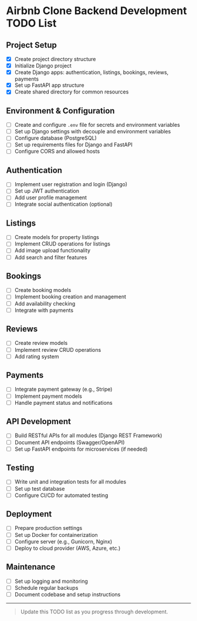 # Airbnb Clone Backend Development TODO List

## Project Setup
- [x] Create project directory structure
- [x] Initialize Django project
- [x] Create Django apps: authentication, listings, bookings, reviews, payments
- [x] Set up FastAPI app structure
- [x] Create shared directory for common resources

## Environment & Configuration
- [ ] Create and configure `.env` file for secrets and environment variables
- [ ] Set up Django settings with decouple and environment variables
- [ ] Configure database (PostgreSQL)
- [ ] Set up requirements files for Django and FastAPI
- [ ] Configure CORS and allowed hosts

## Authentication
- [ ] Implement user registration and login (Django)
- [ ] Set up JWT authentication
- [ ] Add user profile management
- [ ] Integrate social authentication (optional)

## Listings
- [ ] Create models for property listings
- [ ] Implement CRUD operations for listings
- [ ] Add image upload functionality
- [ ] Add search and filter features

## Bookings
- [ ] Create booking models
- [ ] Implement booking creation and management
- [ ] Add availability checking
- [ ] Integrate with payments

## Reviews
- [ ] Create review models
- [ ] Implement review CRUD operations
- [ ] Add rating system

## Payments
- [ ] Integrate payment gateway (e.g., Stripe)
- [ ] Implement payment models
- [ ] Handle payment status and notifications

## API Development
- [ ] Build RESTful APIs for all modules (Django REST Framework)
- [ ] Document API endpoints (Swagger/OpenAPI)
- [ ] Set up FastAPI endpoints for microservices (if needed)

## Testing
- [ ] Write unit and integration tests for all modules
- [ ] Set up test database
- [ ] Configure CI/CD for automated testing

## Deployment
- [ ] Prepare production settings
- [ ] Set up Docker for containerization
- [ ] Configure server (e.g., Gunicorn, Nginx)
- [ ] Deploy to cloud provider (AWS, Azure, etc.)

## Maintenance
- [ ] Set up logging and monitoring
- [ ] Schedule regular backups
- [ ] Document codebase and setup instructions

---

> Update this TODO list as you progress through development.


